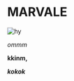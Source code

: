 # MARVALE

![hy](https://static-cse.canva.com/blob/847064/29.jpg "frrrrf")
 
*ommm*

**kkinm,**

***kokok***